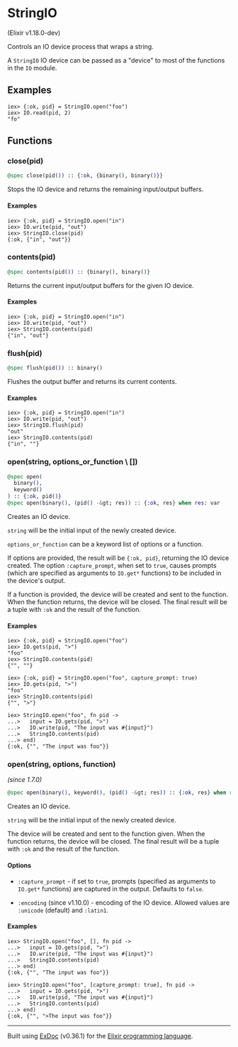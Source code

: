 # StringIO 
(Elixir v1.18.0-dev)

Controls an IO device process that wraps a string.

A `StringIO` IO device can be passed as a "device" to
most of the functions in the `IO` module.

## Examples

    iex> {:ok, pid} = StringIO.open("foo")
    iex> IO.read(pid, 2)
    "fo"


## Functions

### close(pid)

```elixir
@spec close(pid()) :: {:ok, {binary(), binary()}}
```

Stops the IO device and returns the remaining input/output
buffers.

#### Examples

    iex> {:ok, pid} = StringIO.open("in")
    iex> IO.write(pid, "out")
    iex> StringIO.close(pid)
    {:ok, {"in", "out"}}


### contents(pid)

```elixir
@spec contents(pid()) :: {binary(), binary()}
```

Returns the current input/output buffers for the given IO
device.

#### Examples

    iex> {:ok, pid} = StringIO.open("in")
    iex> IO.write(pid, "out")
    iex> StringIO.contents(pid)
    {"in", "out"}


### flush(pid)

```elixir
@spec flush(pid()) :: binary()
```

Flushes the output buffer and returns its current contents.

#### Examples

    iex> {:ok, pid} = StringIO.open("in")
    iex> IO.write(pid, "out")
    iex> StringIO.flush(pid)
    "out"
    iex> StringIO.contents(pid)
    {"in", ""}


### open(string, options_or_function \\ [])

```elixir
@spec open(
  binary(),
  keyword()
) :: {:ok, pid()}
@spec open(binary(), (pid() -&gt; res)) :: {:ok, res} when res: var
```

Creates an IO device.

`string` will be the initial input of the newly created
device.

`options_or_function` can be a keyword list of options or
a function.

If options are provided, the result will be `{:ok, pid}`, returning the
IO device created. The option `:capture_prompt`, when set to `true`, causes
prompts (which are specified as arguments to `IO.get*` functions) to be
included in the device's output.

If a function is provided, the device will be created and sent to the
function. When the function returns, the device will be closed. The final
result will be a tuple with `:ok` and the result of the function.

#### Examples

    iex> {:ok, pid} = StringIO.open("foo")
    iex> IO.gets(pid, ">")
    "foo"
    iex> StringIO.contents(pid)
    {"", ""}
    
    iex> {:ok, pid} = StringIO.open("foo", capture_prompt: true)
    iex> IO.gets(pid, ">")
    "foo"
    iex> StringIO.contents(pid)
    {"", ">"}
    
    iex> StringIO.open("foo", fn pid ->
    ...>   input = IO.gets(pid, ">")
    ...>   IO.write(pid, "The input was #{input}")
    ...>   StringIO.contents(pid)
    ...> end)
    {:ok, {"", "The input was foo"}}


### open(string, options, function)
*(since 1.7.0)* 
```elixir
@spec open(binary(), keyword(), (pid() -&gt; res)) :: {:ok, res} when res: var
```

Creates an IO device.

`string` will be the initial input of the newly created
device.

The device will be created and sent to the function given.
When the function returns, the device will be closed. The final
result will be a tuple with `:ok` and the result of the function.

#### Options

- `:capture_prompt` - if set to `true`, prompts (specified as
  arguments to `IO.get*` functions) are captured in the output.
  Defaults to `false`.

- `:encoding` (since v1.10.0) - encoding of the IO device. Allowed
  values are `:unicode` (default) and `:latin1`.

#### Examples

    iex> StringIO.open("foo", [], fn pid ->
    ...>   input = IO.gets(pid, ">")
    ...>   IO.write(pid, "The input was #{input}")
    ...>   StringIO.contents(pid)
    ...> end)
    {:ok, {"", "The input was foo"}}
    
    iex> StringIO.open("foo", [capture_prompt: true], fn pid ->
    ...>   input = IO.gets(pid, ">")
    ...>   IO.write(pid, "The input was #{input}")
    ...>   StringIO.contents(pid)
    ...> end)
    {:ok, {"", ">The input was foo"}}




---
Built using [ExDoc](https://github.com/elixir-lang/ex_doc "ExDoc") (v0.36.1) for the [Elixir programming language](href="https://elixir-lang.org" "Elixir").
